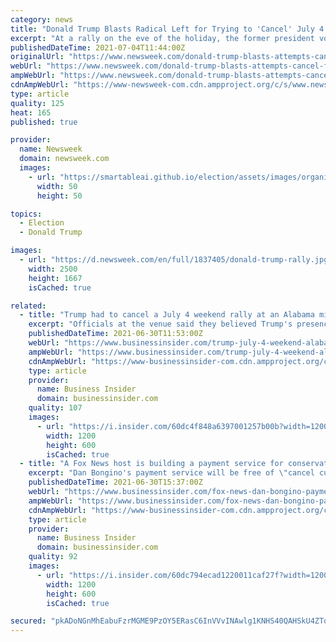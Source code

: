 ```yaml
---
category: news
title: "Donald Trump Blasts Radical Left for Trying to 'Cancel' July 4 Holiday"
excerpt: "At a rally on the eve of the holiday, the former president vowed that the country's founders \"will never be purged from history or canceled from our hearts.\""
publishedDateTime: 2021-07-04T11:44:00Z
originalUrl: "https://www.newsweek.com/donald-trump-blasts-attempts-cancel-fourth-july-1606713"
webUrl: "https://www.newsweek.com/donald-trump-blasts-attempts-cancel-fourth-july-1606713"
ampWebUrl: "https://www.newsweek.com/donald-trump-blasts-attempts-cancel-fourth-july-1606713?amp=1"
cdnAmpWebUrl: "https://www-newsweek-com.cdn.ampproject.org/c/s/www.newsweek.com/donald-trump-blasts-attempts-cancel-fourth-july-1606713?amp=1"
type: article
quality: 125
heat: 165
published: true

provider:
  name: Newsweek
  domain: newsweek.com
  images:
    - url: "https://smartableai.github.io/election/assets/images/organizations/newsweek.com-50x50.jpg"
      width: 50
      height: 50

topics:
  - Election
  - Donald Trump

images:
  - url: "https://d.newsweek.com/en/full/1837405/donald-trump-rally.jpg"
    width: 2500
    height: 1667
    isCached: true

related:
  - title: "Trump had to cancel a July 4 weekend rally at an Alabama military memorial park after the venue backed out"
    excerpt: "Officials at the venue said they believed Trump's presence meant that the event could no longer be the non-partisan celebration its hosts claimed."
    publishedDateTime: 2021-06-30T11:53:00Z
    webUrl: "https://www.businessinsider.com/trump-july-4-weekend-alabama-rally-cancel-2021-6"
    ampWebUrl: "https://www.businessinsider.com/trump-july-4-weekend-alabama-rally-cancel-2021-6?amp"
    cdnAmpWebUrl: "https://www-businessinsider-com.cdn.ampproject.org/c/s/www.businessinsider.com/trump-july-4-weekend-alabama-rally-cancel-2021-6?amp"
    type: article
    provider:
      name: Business Insider
      domain: businessinsider.com
    quality: 107
    images:
      - url: "https://i.insider.com/60dc4f848a6397001257b00b?width=1200&format=jpeg"
        width: 1200
        height: 600
        isCached: true
  - title: "A Fox News host is building a payment service for conservatives intended to 'cancel cancel culture' after Stripe and PayPal banned Trump"
    excerpt: "Dan Bongino's payment service will be free of \"cancel culture totalitarianism\" as some on the right believe Big Tech is biased against conservatives."
    publishedDateTime: 2021-06-30T15:37:00Z
    webUrl: "https://www.businessinsider.com/fox-news-dan-bongino-payment-platform-alignpay-conservatives-2021-6"
    ampWebUrl: "https://www.businessinsider.com/fox-news-dan-bongino-payment-platform-alignpay-conservatives-2021-6?amp"
    cdnAmpWebUrl: "https://www-businessinsider-com.cdn.ampproject.org/c/s/www.businessinsider.com/fox-news-dan-bongino-payment-platform-alignpay-conservatives-2021-6?amp"
    type: article
    provider:
      name: Business Insider
      domain: businessinsider.com
    quality: 92
    images:
      - url: "https://i.insider.com/60dc794ecad1220011caf27f?width=1200&format=jpeg"
        width: 1200
        height: 600
        isCached: true

secured: "pkADoNGnMhEabuFzrMGME9PzOY5ERasC6InVVvINAwlg1KNHS40QAHSkU4ZTqla48wuX6l+fpQzPUAes+v5PsXdErmqnJAhVNTCpwxF2j0GNLbCr9qx+6SCedOyTMFdpiLxZM1znzZlSkSDI1/GU8RSb4Z0qij60TYur3TLiyhtZndYqXh3CIENEDVmXTEPAyoYTzf+mI7SArhaU6MW0htNkDogfxkLIPLNW845qiSdi+pZTQ6l/96VHQoDp8kZe5+MjYwBSVsvmeZFhQqiVuiMPD/BDc+IHvzqGL48DPyGnuzOqdFbOtdcQ0iAye6p4eUKSMArQCcrZd8dJ+2zJ5q5QOalPrlUVb80jg3jVLjs=;6nwENnfZi6V4GXN+Pix51g=="
---
```


